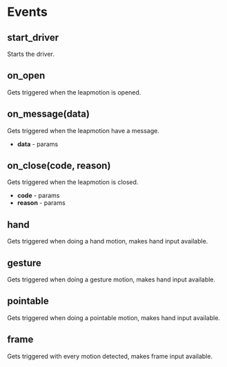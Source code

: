 # Events

## start_driver

Starts the driver.

## on_open

Gets triggered when the leapmotion is opened.

## on_message(data)

Gets triggered when the leapmotion have a message.

- **data** - params

## on_close(code, reason)

Gets triggered when the leapmotion is closed.

- **code** - params
- **reason** - params

## hand

Gets triggered when doing a hand motion, makes hand input available.

## gesture

Gets triggered when doing a gesture motion, makes hand input available.

## pointable

Gets triggered when doing a pointable motion, makes hand input available.

## frame

Gets triggered with every motion detected, makes frame input available.
